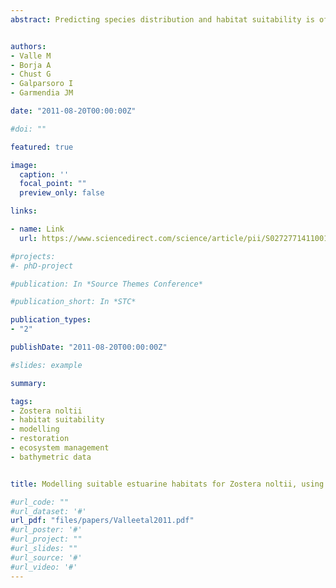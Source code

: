 ```yaml
---
abstract: Predicting species distribution and habitat suitability is of considerable use in supporting the implementation of environmental legislation, protection and conservation of marine waters and ecosystem-based management. As other seagrasses, Zostera noltii has declined worldwide, mainly due to human pressures, such as eutrophication and habitat loss. In the case of the Basque Country (northern Spain), the species is present only in 3 out of 12 estuaries. From the literature, it is known that at least 6 of these estuaries were formerly vegetated by this seagrass. Consequently, efforts to monitor and restore habitats have been enhanced. Applied technique, with an accurate selection of environmental predictors, could be a promising tool for predicting seagrass habitat suitability which could assist on seagrass conservation and restoration programs worldwide.


authors:
- Valle M
- Borja A
- Chust G
- Galparsoro I
- Garmendia JM

date: "2011-08-20T00:00:00Z"

#doi: ""

featured: true

image:
  caption: ''
  focal_point: ""
  preview_only: false

links:

- name: Link
  url: https://www.sciencedirect.com/science/article/pii/S0272771411001983?via%3Dihub

#projects:
#- phD-project

#publication: In *Source Themes Conference*

#publication_short: In *STC*

publication_types:
- "2"

publishDate: "2011-08-20T00:00:00Z"

#slides: example

summary: 

tags:
- Zostera noltii
- habitat suitability
- modelling
- restoration
- ecosystem management
- bathymetric data


title: Modelling suitable estuarine habitats for Zostera noltii, using Ecological Niche Factor Analysis and Bathymetric LiDAR

#url_code: ""
#url_dataset: '#'
url_pdf: "files/papers/Valleetal2011.pdf"
#url_poster: '#'
#url_project: ""
#url_slides: ""
#url_source: '#'
#url_video: '#'
---
```


